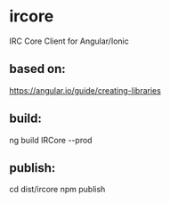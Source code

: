 # ircore
IRC Core Client for Angular/Ionic

## based on:

https://angular.io/guide/creating-libraries

## build: 

ng build IRCore --prod

## publish: 

cd dist/ircore
npm publish
